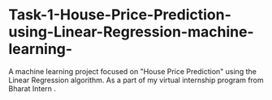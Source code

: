 # Task-1-House-Price-Prediction-using-Linear-Regression-machine-learning-
 A machine learning project focused on "House Price Prediction" using the Linear Regression algorithm. As a part of my virtual internship program from Bharat Intern .
